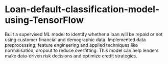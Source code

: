 # Loan-default-classification-model-using-TensorFlow
Built a supervised ML model to identify whether a loan will be repaid or not using customer financial and demographic data. Implemented data preprocessing, feature engineering and applied techniques like normalisation, dropout to reduce overfitting. This model can help lenders make data-driven risk decisions and optimize credit strategies.
